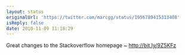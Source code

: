 ```yaml
---
layout: status
originalUrl: 'https://twitter.com/marcgg/status/1956789415313408'
isReply: false
date: 2010-11-09 11:18:29
---
```


Great changes to the Stackoverflow homepage ~ http://bit.ly/9Z5KFz
